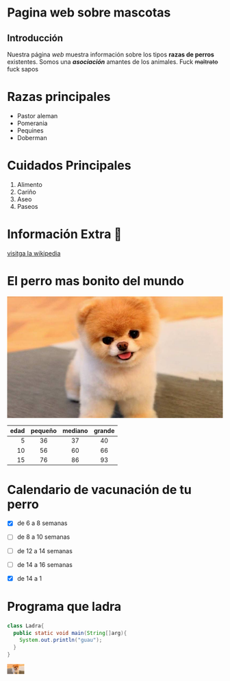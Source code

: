 # Pagina web sobre mascotas
## Introducción
Nuestra página *web* muestra información sobre los tipos **razas de perros** existentes. Somos una ***asociación*** amantes de los animales. Fuck ~~maltrato~~ fuck sapos

# Razas principales
- Pastor aleman
- Pomerania
- Pequines
- Doberman 

# Cuidados Principales
1. Alimento
2. Cariño
3. Aseo
4. Paseos

# Información Extra :dog:

[visitga la wikipedia](https://es.wikipedia.org/wiki/Canis_familiaris)



# El perro mas bonito del mundo
![alt][perro]





[perro]:perro.jpg


| edad | pequeño    |     mediano   |     grande   |
| ---------: |:---------:| :--------: | :--------:  |
|   5       | 36         | 37      |       40       |
|  10       | 56         |   60    |      66        |
| 15        | 76         |    86   |      93        |


# Calendario de vacunación de tu perro



- [x] de 6 a 8 semanas

- [ ] de 8 a 10 semanas

- [ ] de 12 a 14 semanas

- [ ] de 14 a 16 semanas

- [x] de 14 a 1 



# Programa que ladra

```java
class Ladra{
  public static void main(String[]arg){
    System.out.println("guau");
  }
}
```

<img  width="40" src="perro.jpg">



